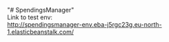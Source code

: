 "# SpendingsManager"  
Link to test env:  
http://spendingsmanager-env.eba-j5rgc23g.eu-north-1.elasticbeanstalk.com/
